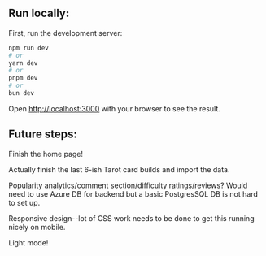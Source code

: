## Run locally:

First, run the development server:

```bash
npm run dev
# or
yarn dev
# or
pnpm dev
# or
bun dev
```

Open [http://localhost:3000](http://localhost:3000) with your browser to see the result.

## Future steps:

Finish the home page!

Actually finish the last 6-ish Tarot card builds and import the data.

Popularity analytics/comment section/difficulty ratings/reviews? Would need to use Azure DB for backend but a basic PostgresSQL DB is not hard to set up.

Responsive design--lot of CSS work needs to be done to get this running nicely on mobile.

Light mode!
